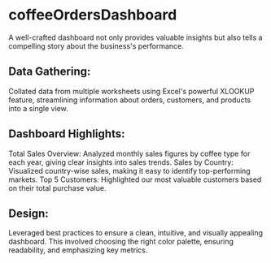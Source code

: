 # coffeeOrdersDashboard
A well-crafted dashboard not only provides valuable insights but also tells a compelling story about the business's performance.

## Data Gathering:
Collated data from multiple worksheets using Excel's powerful XLOOKUP feature, streamlining information about orders, customers, and products into a single view.

## Dashboard Highlights:
Total Sales Overview: Analyzed monthly sales figures by coffee type for each year, giving clear insights into sales trends.
Sales by Country: Visualized country-wise sales, making it easy to identify top-performing markets.
Top 5 Customers: Highlighted our most valuable customers based on their total purchase value.

## Design: 
Leveraged best practices to ensure a clean, intuitive, and visually appealing dashboard. This involved choosing the right color palette, ensuring readability, and emphasizing key metrics.
